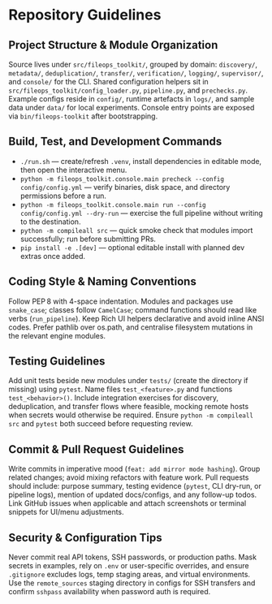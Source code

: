 # Repository Guidelines

## Project Structure & Module Organization
Source lives under `src/fileops_toolkit/`, grouped by domain: `discovery/`, `metadata/`, `deduplication/`, `transfer/`, `verification/`, `logging/`, `supervisor/`, and `console/` for the CLI. Shared configuration helpers sit in `src/fileops_toolkit/config_loader.py`, `pipeline.py`, and `prechecks.py`. Example configs reside in `config/`, runtime artefacts in `logs/`, and sample data under `data/` for local experiments. Console entry points are exposed via `bin/fileops-toolkit` after bootstrapping.

## Build, Test, and Development Commands
- `./run.sh` — create/refresh `.venv`, install dependencies in editable mode, then open the interactive menu.
- `python -m fileops_toolkit.console.main precheck --config config/config.yml` — verify binaries, disk space, and directory permissions before a run.
- `python -m fileops_toolkit.console.main run --config config/config.yml --dry-run` — exercise the full pipeline without writing to the destination.
- `python -m compileall src` — quick smoke check that modules import successfully; run before submitting PRs.
- `pip install -e .[dev]` — optional editable install with planned dev extras once added.

## Coding Style & Naming Conventions
Follow PEP 8 with 4-space indentation. Modules and packages use `snake_case`; classes follow `CamelCase`; command functions should read like verbs (`run_pipeline`). Keep Rich UI helpers declarative and avoid inline ANSI codes. Prefer pathlib over os.path, and centralise filesystem mutations in the relevant engine modules.

## Testing Guidelines
Add unit tests beside new modules under `tests/` (create the directory if missing) using `pytest`. Name files `test_<feature>.py` and functions `test_<behavior>()`. Include integration exercises for discovery, deduplication, and transfer flows where feasible, mocking remote hosts when secrets would otherwise be required. Ensure `python -m compileall src` and `pytest` both succeed before requesting review.

## Commit & Pull Request Guidelines
Write commits in imperative mood (`feat: add mirror mode hashing`). Group related changes; avoid mixing refactors with feature work. Pull requests should include: purpose summary, testing evidence (`pytest`, CLI dry-run, or pipeline logs), mention of updated docs/configs, and any follow-up todos. Link GitHub issues when applicable and attach screenshots or terminal snippets for UI/menu adjustments.

## Security & Configuration Tips
Never commit real API tokens, SSH passwords, or production paths. Mask secrets in examples, rely on `.env` or user-specific overrides, and ensure `.gitignore` excludes logs, temp staging areas, and virtual environments. Use the `remote_sources` staging directory in configs for SSH transfers and confirm `sshpass` availability when password auth is required.
